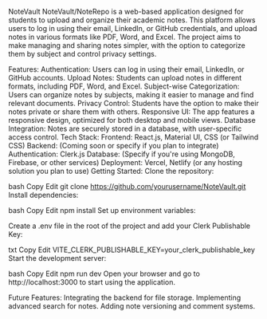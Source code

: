 NoteVault
NoteVault/NoteRepo is a web-based application designed for students to upload and organize their academic notes. This platform allows users to log in using their email, LinkedIn, or GitHub credentials, and upload notes in various formats like PDF, Word, and Excel. The project aims to make managing and sharing notes simpler, with the option to categorize them by subject and control privacy settings.

Features:
Authentication: Users can log in using their email, LinkedIn, or GitHub accounts.
Upload Notes: Students can upload notes in different formats, including PDF, Word, and Excel.
Subject-wise Categorization: Users can organize notes by subjects, making it easier to manage and find relevant documents.
Privacy Control: Students have the option to make their notes private or share them with others.
Responsive UI: The app features a responsive design, optimized for both desktop and mobile views.
Database Integration: Notes are securely stored in a database, with user-specific access control.
Tech Stack:
Frontend: React.js, Material UI, CSS (or Tailwind CSS)
Backend: (Coming soon or specify if you plan to integrate)
Authentication: Clerk.js
Database: (Specify if you're using MongoDB, Firebase, or other services)
Deployment: Vercel, Netlify (or any hosting solution you plan to use)
Getting Started:
Clone the repository:

bash
Copy
Edit
git clone https://github.com/yourusername/NoteVault.git
Install dependencies:

bash
Copy
Edit
npm install
Set up environment variables:

Create a .env file in the root of the project and add your Clerk Publishable Key:

txt
Copy
Edit
VITE_CLERK_PUBLISHABLE_KEY=your_clerk_publishable_key
Start the development server:

bash
Copy
Edit
npm run dev
Open your browser and go to http://localhost:3000 to start using the application.

Future Features:
Integrating the backend for file storage.
Implementing advanced search for notes.
Adding note versioning and comment systems.